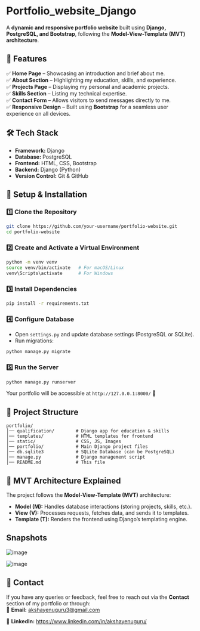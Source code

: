 # Portfolio_website_Django 

A **dynamic and responsive portfolio website** built using **Django, PostgreSQL, and Bootstrap**, following the **Model-View-Template (MVT) architecture**.  

## **📌 Features**  
✅ **Home Page** – Showcasing an introduction and brief about me.  
✅ **About Section** – Highlighting my education, skills, and experience.  
✅ **Projects Page** – Displaying my personal and academic projects.  
✅ **Skills Section** – Listing my technical expertise.  
✅ **Contact Form** – Allows visitors to send messages directly to me.  
✅ **Responsive Design** – Built using **Bootstrap** for a seamless user experience on all devices.  

## **🛠 Tech Stack**  
- **Framework:** Django  
- **Database:** PostgreSQL  
- **Frontend:** HTML, CSS, Bootstrap  
- **Backend:** Django (Python)  
- **Version Control:** Git & GitHub  

## **🔧 Setup & Installation**  

### **1️⃣ Clone the Repository**  
```sh
git clone https://github.com/your-username/portfolio-website.git
cd portfolio-website
```

### **2️⃣ Create and Activate a Virtual Environment**  
```sh
python -m venv venv
source venv/bin/activate   # For macOS/Linux
venv\Scripts\activate      # For Windows
```

### **3️⃣ Install Dependencies**  
```sh
pip install -r requirements.txt
```

### **4️⃣ Configure Database**  
- Open `settings.py` and update database settings (PostgreSQL or SQLite).  
- Run migrations:  
```sh
python manage.py migrate
```

### **5️⃣ Run the Server**  
```sh
python manage.py runserver
```
Your portfolio will be accessible at `http://127.0.0.1:8000/` 🚀  

## **📂 Project Structure**  
```
portfolio/
│── qualification/        # Django app for education & skills
│── templates/            # HTML templates for frontend
│── static/               # CSS, JS, Images
│── portfolio/            # Main Django project files
│── db.sqlite3            # SQLite Database (can be PostgreSQL)
│── manage.py             # Django management script
│── README.md             # This file
```

## **📜 MVT Architecture Explained**  
The project follows the **Model-View-Template (MVT)** architecture:  
- **Model (M):** Handles database interactions (storing projects, skills, etc.).  
- **View (V):** Processes requests, fetches data, and sends it to templates.  
- **Template (T):** Renders the frontend using Django’s templating engine.

## **Snapshots** 
![image](https://github.com/user-attachments/assets/6cb3e7ce-4596-4324-945a-4c2c5f85d923)

![image](https://github.com/user-attachments/assets/9b7a47f8-abb2-462a-82f6-fb02da27a06d)


## **📩 Contact**  
If you have any queries or feedback, feel free to reach out via the **Contact** section of my portfolio or through:  
📧 **Email:** akshayenuguru3@gmail.com 

🔗 **LinkedIn:** https://www.linkedin.com/in/akshayenuguru/
